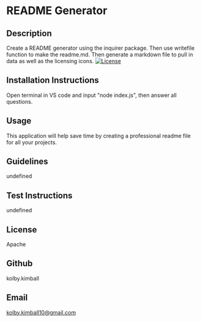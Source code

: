 # README Generator #

  ## Description ##

  Create a README generator using the inquirer package. Then use writefile function to make the readme.md. Then generate a markdown file to pull in data as well as the licensing icons.
  [![License](https://img.shields.io/badge/License-Apache-blue.svg)](https://opensource.org/licenses/Apache)

  ## Installation Instructions ##

  Open terminal in VS code and input "node index.js", then answer all questions.

  ## Usage ##

  This application will help save time by creating a professional readme file for all your projects.

  ## Guidelines ##
  
  undefined

  ## Test Instructions ##
  
  undefined
  
  ## License ##
  
  Apache

  ## Github ##
  
  kolby.kimball

  ## Email ##
  
  kolby.kimball10@gmail.com
  
  